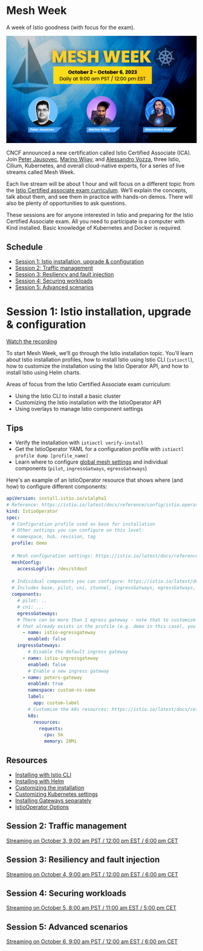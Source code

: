 # Mesh Week

A week of Istio goodness (with focus for the exam).

![Mesh week](./images/meshweek.png)

CNCF announced a new certification called Istio Certified Associate (ICA). Join [Peter Jausovec](https://twitter.com/pjausovec), [Marino Wijay](https://twitter.com/virtualized6ix), and [Alessandro Vozza](https://twitter.com/bongo), three Istio, Cilium, Kubernetes, and overall cloud-native experts, for a series of live streams called Mesh Week.

Each live stream will be about 1 hour and will focus on a different topic from the [Istio Certified associate exam curriculum](https://training.linuxfoundation.org/certification/istio-certified-associate-ica/). We’ll explain the concepts, talk about them, and see them in practice with hands-on demos. There will also be plenty of opportunities to ask questions.

These sessions are for anyone interested in Istio and preparing for the Istio Certified Associate exam. All you need to participate is a computer with Kind installed. Basic knowledge of Kubernetes and Docker is required.

## Schedule

- [Session 1: Istio installation, upgrade & configuration](#session-1-istio-installation-upgrade--configuration)
- [Session 2: Traffic management](#session-2-traffic-management)
- [Session 3: Resiliency and fault injection](#session-3-resiliency-and-fault-injection)
- [Session 4: Securing workloads](#session-4-securing-workloads)
- [Session 5: Advanced scenarios](#session-5-advanced-scenarios)

# Session 1: Istio installation, upgrade & configuration

[Watch the recording](https://www.youtube.com/watch?v=w_8Gg_jsAbU)

To start Mesh Week, we’ll go through the Istio installation topic. You’ll learn about Istio installation profiles, how to install Istio using Istio CLI (`istioctl`), how to customize the installation using the Istio Operator API, and how to install Istio using Helm charts.

Areas of focus from the Istio Certified Associate exam curriculum:

- Using the Istio CLI to install a basic cluster
- Customizing the Istio installation with the IstioOperator API
- Using overlays to manage Istio component settings

## Tips

- Verify the installation with `istioctl verify-install`
- Get the IstioOperator YAML for a configuration profile with `istioctl profile dump [profile_name]`
- Learn where to configure [global mesh settings](https://istio.io/latest/docs/reference/config/istio.mesh.v1alpha1/) and individual components (`pilot`, `ingressGatways`, `egressGateways`)

Here's an example of an IstioOperator resource that shows where (and how) to configure different components:

```yaml
apiVersion: install.istio.io/v1alpha1
# Reference: https://istio.io/latest/docs/reference/config/istio.operator.v1alpha1/
kind: IstioOperator 
spec:
  # Configuration profile used as base for installation
  # Other settings you can configure on this level:
  # namespace, hub, revision, tag
  profile: demo

  # Mesh configuration settings: https://istio.io/latest/docs/reference/config/istio.mesh.v1alpha1/
  meshConfig: 
    accessLogFile: /dev/stdout

  # Individual components you can configure: https://istio.io/latest/docs/reference/config/istio.operator.v1alpha1/#IstioComponentSetSpec
  # Includes base, pilot, cni, ztunnel, ingressGatways, egressGatways, istiodRemote
  components:
    # pilot: ..
    # cni: ...
    egressGateways:
    # There can be more than 1 egress gateway - note that to customize a gateway
    # that already exists in the profile (e.g. demo in this case), you need to use the default names
      - name: istio-egressgateway
        enabled: false
    ingressGateways:
        # Disable the default ingress gateway
      - name: istio-ingressgateway
        enabled: false
        # Enable a new ingress gateway
      - name: peters-gateway
        enabled: true
        namespace: custom-ns-name
        label:
          app: custom-label
        # Customize the k8s resources: https://istio.io/latest/docs/reference/config/istio.operator.v1alpha1/#KubernetesResourcesSpec
        k8s:
          resources:
            requests:
              cpu: 5m
              memory: 20Mi
```

## Resources

- [Installing with Istio CLI]( https://istio.io/latest/docs/setup/install/istioctl/)
- [Installing with Helm](https://istio.io/latest/docs/setup/install/helm/)
- [Customizing the installation](https://istio.io/latest/docs/setup/additional-setup/customize-installation/)
- [Customizing Kubernetes settings](https://istio.io/latest/docs/setup/additional-setup/customize-installation/#customize-kubernetes-settings)
- [Installing Gateways separately](https://istio.io/latest/docs/setup/additional-setup/gateway/)
- [IstioOperator Options](https://istio.io/latest/docs/reference/config/istio.operator.v1alpha1/)



## Session 2: Traffic management

[Streaming on October 3, 9:00 am PST / 12:00 pm EST / 6:00 pm CET](https://www.youtube.com/watch?v=Q-l1z3ejc8Q)

## Session 3: Resiliency and fault injection

[Streaming on October 4, 9:00 am PST / 12:00 pm EST / 6:00 pm CET](https://www.youtube.com/watch?v=df6A9PyhubQ)

## Session 4: Securing workloads

[Streaming on October 5, 8:00 am PST / 11:00 am EST / 5:00 pm CET](https://www.youtube.com/watch?v=uO-X1U1l23I)

## Session 5: Advanced scenarios

[Streaming on October 6, 9:00 am PST / 12:00 am EST / 6:00 pm CET](https://www.youtube.com/watch?v=Od7L-3tE9oA)